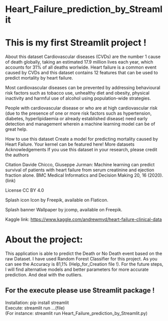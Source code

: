 # Heart_Failure_prediction_by_Streamlit
# This is my first Streamlit project !

About this dataset
Cardiovascular diseases (CVDs) are the number 1 cause of death globally, taking an estimated 17.9 million lives each year, which accounts for 31% of all deaths worlwide.
Heart failure is a common event caused by CVDs and this dataset contains 12 features that can be used to predict mortality by heart failure.

Most cardiovascular diseases can be prevented by addressing behavioural risk factors such as tobacco use, unhealthy diet and obesity, physical inactivity and harmful use of alcohol using population-wide strategies.

People with cardiovascular disease or who are at high cardiovascular risk (due to the presence of one or more risk factors such as hypertension, diabetes, hyperlipidaemia or already established disease) need early detection and management wherein a machine learning model can be of great help.

How to use this dataset
Create a model for predicting mortality caused by Heart Failure.
Your kernel can be featured here!
More datasets
Acknowledgements
If you use this dataset in your research, please credit the authors

Citation
Davide Chicco, Giuseppe Jurman: Machine learning can predict survival of patients with heart failure from serum creatinine and ejection fraction alone. BMC Medical Informatics and Decision Making 20, 16 (2020). (link)

License
CC BY 4.0

Splash icon
Icon by Freepik, available on Flaticon.

Splash banner
Wallpaper by jcomp, available on Freepik.


Kaggle link:
https://www.kaggle.com/andrewmvd/heart-failure-clinical-data


# About the project:

This application is able to predict the Death or No Death event based on the raw Dataset. I have used Random Forest Classifier for this project.
As you can see the Accuracy is 81,1% (Help_for_Creation file !). For the future steps, I will find alternative models and better parameters for more accurate prediction. And deal with the outliers.

## For the execute please use Streamlit package !
Installation: pip install streamlit <br>
Execute: streamlit run ...(file) <br>
  (For instance: streamlit run Heart_Failure_prediction_by_Streamlit.py)



